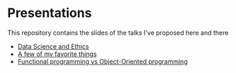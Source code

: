 # Presentations
This repository contains the slides of the talks I've proposed here and there

- [Data Science and Ethics](Data%20Science%20and%20Ethics/presentation.html)
- [A few of my favorite things](a-few-of-my-favorite-things/A%20few%20of%20my%20favorite%20things.slides.html)
- [Functional programming vs Object-Oriented programming](fp-vs-oop/FPvsOOP.pdf)
